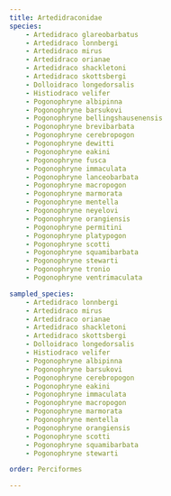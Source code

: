 ```yaml
---
title: Artedidraconidae
species:
    - Artedidraco glareobarbatus
    - Artedidraco lonnbergi
    - Artedidraco mirus
    - Artedidraco orianae
    - Artedidraco shackletoni
    - Artedidraco skottsbergi
    - Dolloidraco longedorsalis
    - Histiodraco velifer
    - Pogonophryne albipinna
    - Pogonophryne barsukovi
    - Pogonophryne bellingshausenensis
    - Pogonophryne brevibarbata
    - Pogonophryne cerebropogon
    - Pogonophryne dewitti
    - Pogonophryne eakini
    - Pogonophryne fusca
    - Pogonophryne immaculata
    - Pogonophryne lanceobarbata
    - Pogonophryne macropogon
    - Pogonophryne marmorata
    - Pogonophryne mentella
    - Pogonophryne neyelovi
    - Pogonophryne orangiensis
    - Pogonophryne permitini
    - Pogonophryne platypogon
    - Pogonophryne scotti
    - Pogonophryne squamibarbata
    - Pogonophryne stewarti
    - Pogonophryne tronio
    - Pogonophryne ventrimaculata

sampled_species:
    - Artedidraco lonnbergi
    - Artedidraco mirus
    - Artedidraco orianae
    - Artedidraco shackletoni
    - Artedidraco skottsbergi
    - Dolloidraco longedorsalis
    - Histiodraco velifer
    - Pogonophryne albipinna
    - Pogonophryne barsukovi
    - Pogonophryne cerebropogon
    - Pogonophryne eakini
    - Pogonophryne immaculata
    - Pogonophryne macropogon
    - Pogonophryne marmorata
    - Pogonophryne mentella
    - Pogonophryne orangiensis
    - Pogonophryne scotti
    - Pogonophryne squamibarbata
    - Pogonophryne stewarti

order: Perciformes

---
```


